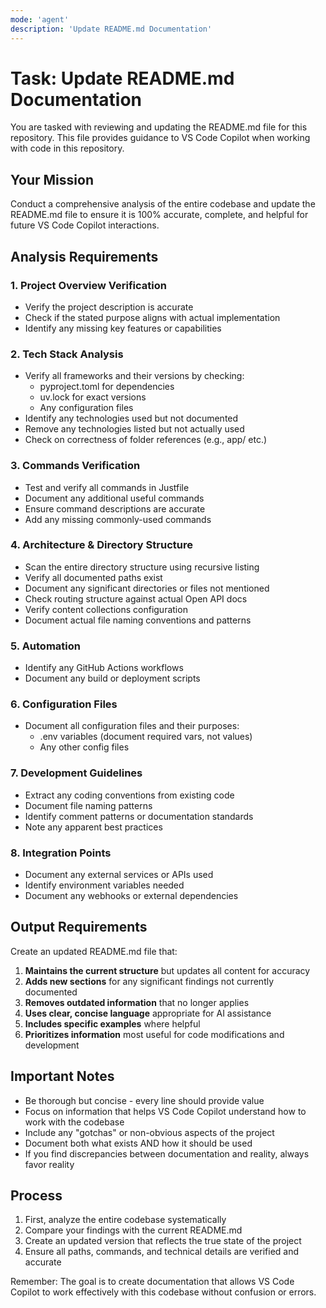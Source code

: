 ```yaml
---
mode: 'agent'
description: 'Update README.md Documentation'
---
```

# Task: Update README.md Documentation

You are tasked with reviewing and updating the README.md file for this repository. This file provides guidance to VS Code Copilot when working with code in this repository.

## Your Mission

Conduct a comprehensive analysis of the entire codebase and update the README.md file to ensure it is 100% accurate, complete, and helpful for future VS Code Copilot interactions.

## Analysis Requirements

### 1. Project Overview Verification
- Verify the project description is accurate
- Check if the stated purpose aligns with actual implementation
- Identify any missing key features or capabilities

### 2. Tech Stack Analysis
- Verify all frameworks and their versions by checking:
  - pyproject.toml for dependencies
  - uv.lock for exact versions
  - Any configuration files
- Identify any technologies used but not documented
- Remove any technologies listed but not actually used
- Check on correctness of folder references (e.g., app/ etc.)

### 3. Commands Verification
- Test and verify all commands in Justfile
- Document any additional useful commands
- Ensure command descriptions are accurate
- Add any missing commonly-used commands

### 4. Architecture & Directory Structure
- Scan the entire directory structure using recursive listing
- Verify all documented paths exist
- Document any significant directories or files not mentioned
- Check routing structure against actual Open API docs
- Verify content collections configuration
- Document actual file naming conventions and patterns

### 5. Automation
- Identify any GitHub Actions workflows
- Document any build or deployment scripts

### 6. Configuration Files
- Document all configuration files and their purposes:
  - .env variables (document required vars, not values)
  - Any other config files

### 7. Development Guidelines
- Extract any coding conventions from existing code
- Document file naming patterns
- Identify comment patterns or documentation standards
- Note any apparent best practices

### 8. Integration Points
- Document any external services or APIs used
- Identify environment variables needed
- Document any webhooks or external dependencies

## Output Requirements

Create an updated README.md file that:

1. **Maintains the current structure** but updates all content for accuracy
2. **Adds new sections** for any significant findings not currently documented
3. **Removes outdated information** that no longer applies
4. **Uses clear, concise language** appropriate for AI assistance
5. **Includes specific examples** where helpful
6. **Prioritizes information** most useful for code modifications and development

## Important Notes

- Be thorough but concise - every line should provide value
- Focus on information that helps VS Code Copilot understand how to work with the codebase
- Include any "gotchas" or non-obvious aspects of the project
- Document both what exists AND how it should be used
- If you find discrepancies between documentation and reality, always favor reality

## Process

1. First, analyze the entire codebase systematically
2. Compare your findings with the current README.md
3. Create an updated version that reflects the true state of the project
4. Ensure all paths, commands, and technical details are verified and accurate

Remember: The goal is to create documentation that allows VS Code Copilot to work effectively with this codebase without confusion or errors.
